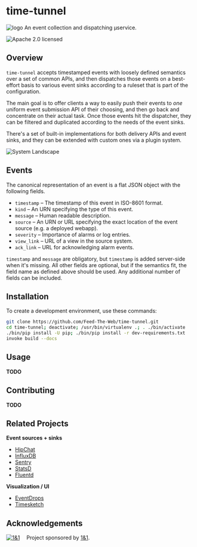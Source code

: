 # time-tunnel

![logo](https://raw.githubusercontent.com/Feed-The-Web/time-tunnel/master/static/img/logo-160.png)
An event collection and dispatching µservice.

![Apache 2.0 licensed](http://img.shields.io/badge/license-Apache_2.0-red.svg)


## Overview

`time-tunnel` accepts timestamped events with loosely defined semantics over a set of common APIs,
and then dispatches those events on a best-effort basis
to various event sinks according to a ruleset that is part of the configuration.

The main goal is to offer clients a way to easily push their events to *one* uniform event submission API of their choosing,
and then go back and concentrate on their actual task. Once those events hit the dispatcher,
they can be filtered and duplicated according to the needs of the event sinks.

There's a set of built-in implementations for both delivery APIs and event sinks, and they can
be extended with custom ones via a plugin system.

![System Landscape](https://raw.githubusercontent.com/Feed-The-Web/time-tunnel/master/static/img/system-landscape.png)


## Events

The canonical representation of an event is a flat JSON object with the following fields.

* `timestamp` – The timestamp of this event in ISO-8601 format.
* `kind` – An URN specifying the type of this event.
* `message` – Human readable description.
* `source` – An URN or URL specifying the exact location of the event source (e.g. a deployed webapp).
* `severity` – Importance of alarms or log entries.
* `view_link` – URL of a view in the source system.
* `ack_link` – URL for acknowledging alarm events.

`timestamp` and `message` are obligatory, but `timestamp` is added server-side when it's missing.
All other fields are optional, but if the semantics fit, the field name as defined above should be used.
Any additional number of fields can be included.


## Installation

To create a development environment, use these commands:

```sh
git clone https://github.com/Feed-The-Web/time-tunnel.git
cd time-tunnel; deactivate; /usr/bin/virtualenv .; . ./bin/activate
./bin/pip install -U pip; ./bin/pip install -r dev-requirements.txt
invoke build --docs
```


## Usage
**TODO**


## Contributing
**TODO**


## Related Projects

**Event sources + sinks**

* [HipChat](https://github.com/hipchat)
* [InfluxDB](https://github.com/influxdb)
* [Sentry](https://github.com/getsentry/sentry)
* [StatsD](https://github.com/etsy/statsd)
* [Fluentd](https://github.com/fluent/fluentd)

**Visualization / UI**

* [EventDrops](https://github.com/marmelab/EventDrops)
* [Timesketch](https://github.com/google/timesketch)

## Acknowledgements

[![1&1](https://raw.githubusercontent.com/1and1/1and1.github.io/master/images/1and1-logo-42.png)](https://github.com/1and1)  Project sponsored by [1&1](https://github.com/1and1).
